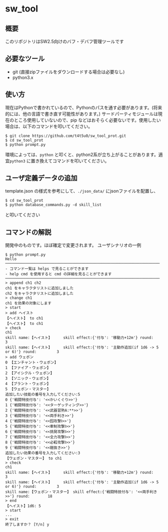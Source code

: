 # sw_tool

## 概要
 このリポジトリはSW2.5向けのバフ・デバフ管理ツールです

## 必要なツール
 - git (直接zipファイルをダウンロードする場合は必要なし)
 - python3.x

## 使い方
 現在はPythonで書かれているので、Pythonのパスを通す必要があります。(将来的には、他の言語で書き直す可能性があります。) サードパーティモジュールは現在のところ使用していないので、pip などはおそらく必要ないです。使用したい場合は、以下のコマンドを叩いてください。

 ```console
 $ git clone https://github.com/t4t5u0/sw_tool_prot.git
 $ cd sw_tool_prot
 $ python prompt.py
 ```

環境によっては、`python` と叩くと、python2系が立ち上がることがあります。適宜`python3` に置き換えてコマンドを叩いてください。


## ユーザ定義データの追加
template.json の様式を参考にして、`./json_data/` にjsonファイルを配置し、

```console
$ cd sw_tool_prot
$ python database_commands.py -d skill_list
```

と叩いてください

## コマンドの解説

開発中のものです。ほぼ確定で変更されます。
ユーザシナリオの一例

```console
$ python prompt.py
Hello
─────────────────────────────────────────────────────────────────────
- コマンド一覧は helps で見ることができます
- help cmd を使用すると cmd の詳細を見ることができます
─────────────────────────────────────────────────────────────────────
> append ch1 ch2
ch1 をキャラクタリストに追加しました
ch2 をキャラクタリストに追加しました
> change ch1
ch1 を効果の対象にします
> start
> add ヘイスト
【ヘイスト】 to ch1
【ヘイスト】 to ch1
> check
ch1
skill name:【ヘイスト】     skill effect:{'付与': '移動力+12m'} round:         3
skill name:【ヘイスト】     skill effect:{'付与': '主動作追加(if 1d6 -> 5 or 6)'} round:         3
> add ウェポン
0 【エンチャント・ウェポン】
1 【ファイア・ウェポン】
2 【アイシクル・ウェポン】
3 【ソニック・ウェポン】
4 【ブラント・ウェポン】
5 【ウェポン・マスター】
追加したい技能の番号を入力してください:5
0 {'戦闘特技付与': '<<かいくぐり>>'}
1 {'戦闘特技付与': '<<ターゲッティング>>'}
2 {'戦闘特技付与': '<<武器習熟A:**>>'}
3 {'戦闘特技付与': '<<両手利き>>'}
4 {'戦闘特技付与': '<<囮攻撃Ⅰ>>'}
5 {'戦闘特技付与': '<<牽制攻撃Ⅰ>>'}
6 {'戦闘特技付与': '<<挑発攻撃Ⅰ>>'}
7 {'戦闘特技付与': '<<全力攻撃Ⅰ>>'}
8 {'戦闘特技付与': '<<必殺攻撃Ⅰ>>'}
9 {'戦闘特技付与': '<<鎧抜き>>'}
追加したい効果の番号を入力してください:3
【ウェポン・マスター】 to ch1
> check
ch1
skill name:【ヘイスト】     skill effect:{'付与': '移動力+12m'} round:         3
skill name:【ヘイスト】     skill effect:{'付与': '主動作追加(if 1d6 -> 5 or 6)'} round:         3
skill name:【ウェポン・マスター】 skill effect:{'戦闘特技付与': '<<両手利き>>'} round:        18
> end
【ヘイスト】1d6: 5
> start
...
> exit
終了しますか？ [Y/n] y
```